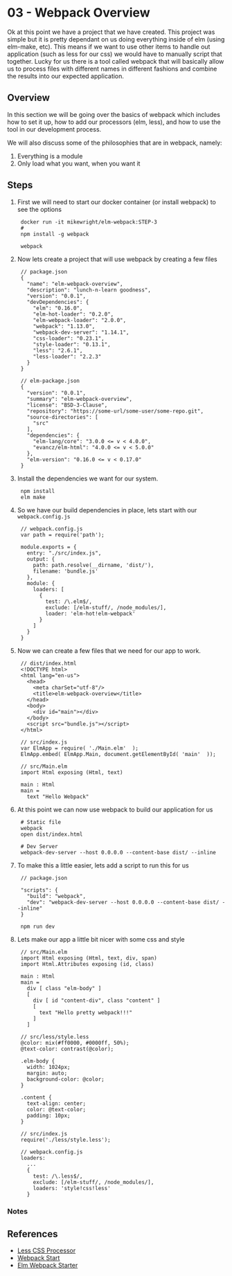 03 - Webpack Overview
========================================

Ok at this point we have a project that we have created.  This project was simple but it is pretty dependant 
on us doing everything inside of elm (using elm-make, etc).  This means if we want to use other items to handle
out application (such as less for our css) we would have to manually script that together.  Lucky for us there
is a tool called webpack that will basically allow us to process files with different names in different 
fashions and combine the results into our expected application.  

## Overview

In this section we will be going over the basics of webpack which includes how to set it up, how to 
add our processors (elm, less), and how to use the tool in our development process.  

We will also discuss some of the philosophies that are in webpack, namely:   

1. Everything is a module
2. Only load what you want, when you want it

## Steps

1. First we will need to start our docker container (or install webpack) to see the options

        docker run -it mikewright/elm-webpack:STEP-3
        #
        npm install -g webpack

        webpack

2. Now lets create a project that will use webpack by creating a few files

        // package.json
        {
          "name": "elm-webpack-overview",
          "description": "lunch-n-learn goodness",
          "version": "0.0.1",
          "devDependencies": {
            "elm": "0.16.0",
            "elm-hot-loader": "0.2.0",
            "elm-webpack-loader": "2.0.0",
            "webpack": "1.13.0",
            "webpack-dev-server": "1.14.1",
            "css-loader": "0.23.1",
            "style-loader": "0.13.1",
            "less": "2.6.1",
            "less-loader": "2.2.3"
          }
        }

        // elm-package.json
        {
          "version": "0.0.1",
          "summary": "elm-webpack-overview",
          "license": "BSD-3-Clause",
          "repository": "https://some-url/some-user/some-repo.git",
          "source-directories": [
            "src"
          ],
          "dependencies": {
            "elm-lang/core": "3.0.0 <= v < 4.0.0",
            "evancz/elm-html": "4.0.0 <= v < 5.0.0"
          },
          "elm-version": "0.16.0 <= v < 0.17.0"
        }

3. Install the dependencies we want for our system.   

        npm install
        elm make

4. So we have our build dependencies in place, lets start with our `webpack.config.js`   

        // webpack.config.js 
        var path = require('path');

        module.exports = {
          entry: "./src/index.js",
          output: {
            path: path.resolve(__dirname, 'dist/'),
            filename: 'bundle.js'
          },
          module: {
            loaders: [
              {
                test: /\.elm$/,
                exclude: [/elm-stuff/, /node_modules/],
                loader: 'elm-hot!elm-webpack'
              }
            ]
          }
        }

5. Now we can create a few files that we need for our app to work.  

        // dist/index.html
        <!DOCTYPE html>
        <html lang="en-us">
          <head>
            <meta charSet="utf-8"/>
            <title>elm-webpack-overview</title>
          </head>
          <body>
            <div id="main"></div>
          </body>
          <script src="bundle.js"></script>
        </html>

        // src/index.js
        var ElmApp = require( './Main.elm'  );
        ElmApp.embed( ElmApp.Main, document.getElementById( 'main'  ));

        // src/Main.elm
        import Html exposing (Html, text)

        main : Html
        main =
          text "Hello Webpack"

6. At this point we can now use webpack to build our application for us

        # Static file
        webpack
        open dist/index.html

        # Dev Server
        webpack-dev-server --host 0.0.0.0 --content-base dist/ --inline

7. To make this a little easier, lets add a script to run this for us

        // package.json

        "scripts": {
          "build": "webpack",
          "dev": "webpack-dev-server --host 0.0.0.0 --content-base dist/ --inline"
        }

        npm run dev

8. Lets make our app a little bit nicer with some css and style

        // src/Main.elm
        import Html exposing (Html, text, div, span)
        import Html.Attributes exposing (id, class)

        main : Html
        main =
          div [ class "elm-body" ] 
          [
            div [ id "content-div", class "content" ]
            [ 
              text "Hello pretty webpack!!!"
            ]
          ]

        // src/less/style.less
        @color: mix(#ff0000, #0000ff, 50%);
        @text-color: contrast(@color);

        .elm-body {
          width: 1024px;
          margin: auto;
          background-color: @color;
        }

        .content {
          text-align: center;
          color: @text-color;
          padding: 10px;
        }

        // src/index.js
        require('./less/style.less');

        // webpack.config.js
        loaders: 
          ...
          {
            test: /\.less$/,
            exclude: [/elm-stuff/, /node_modules/],
            loaders: 'style!css!less'
          }

### Notes


## References

* [Less CSS Processor](http://lesscss.org)  
* [Webpack Start](https://webpack.github.io/docs)    
* [Elm Webpack Starter](https://github.com/moarwick/elm-webpack-starter)    

